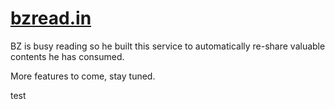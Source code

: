 # [bzread.in](https://bzread.in)

BZ is busy reading so he built this service to automatically re-share valuable contents he has consumed.

More features to come, stay tuned.

test
